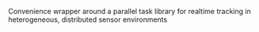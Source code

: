 Convenience wrapper around a parallel task library for realtime tracking in heterogeneous, distributed sensor environments